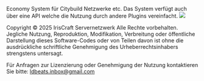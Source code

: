 Economy System für Citybuild Netzwerke etc.
Das System verfügt auch über eine API welche die Nutzung durch andere Plugins vereinfacht.
[![](https://jitpack.io/v/IrisCraft/IrisEconomy.svg)](https://jitpack.io/#IrisCraft/IrisEconomy)


Copyright © 2025 IrisCraft Servernetzwerk
Alle Rechte vorbehalten.
Jegliche Nutzung, Reproduktion, Modifikation, Verbreitung oder öffentliche Darstellung dieses Software-Codes oder von Teilen davon ist ohne die ausdrückliche schriftliche Genehmigung des Urheberrechtsinhabers strengstens untersagt.

Für Anfragen zur Lizenzierung oder Genehmigung der Nutzung kontaktieren Sie bitte:
ldbeats.inbox@gmail.com
